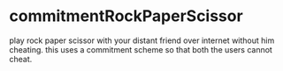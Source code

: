# commitmentRockPaperScissor
play rock paper scissor with your distant friend over internet without him cheating. this uses a commitment scheme so that both the users cannot cheat.
